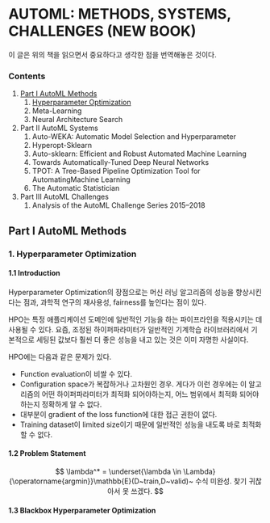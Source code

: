 # AUTOML: METHODS, SYSTEMS, CHALLENGES (NEW BOOK)

이 글은 위의 책을 읽으면서 중요하다고 생각한 점을 번역해놓은 것이다.



### Contents

1. [Part I AutoML Methods](#Part-I-AutoML-Methods)
   1. [Hyperparameter Optimization](#1.-Hyperparameter-Optimization)
   2. Meta-Learning
   3. Neural Architecture Search
2. Part II AutoML Systems
   1. Auto-WEKA: Automatic Model Selection and Hyperparameter
   2. Hyperopt-Sklearn
   3. Auto-sklearn: Efficient and Robust Automated Machine Learning
   4. Towards Automatically-Tuned Deep Neural Networks
   5. TPOT: A Tree-Based Pipeline Optimization Tool for AutomatingMachine Learning
   6. The Automatic Statistician
3. Part III AutoML Challenges
   1. Analysis of the AutoML Challenge Series 2015–2018



## Part I AutoML Methods

### 1. Hyperparameter Optimization

#### 1.1 Introduction

Hyperparameter Optimization의 장점으로는 머신 러닝 알고리즘의 성능을 향상시킨다는 점과, 과학적 연구의 재사용성, fairness를 높인다는 점이 있다.

HPO는 특정 애플리케이션 도메인에 일반적인 기능을 하는 파이프라인을 적용시키는 데 사용될 수 있다. 요즘, 조정된 하이퍼파라미터가 일반적인 기계학습 라이브러리에서 기본적으로 세팅된 값보다 훨씬 더 좋은 성능을 내고 있는 것은 이미 자명한 사실이다.

HPO에는 다음과 같은 문제가 있다.

- Function evaluation이 비쌀 수 있다.
- Configuration space가 복잡하거나 고차원인 경우. 게다가 이런 경우에는 이 알고리즘의 어떤 하이퍼파라미터가 최적화 되어야하는지, 어느 범위에서 최적화 되어야하는지 정확하게 알 수 없다.
- 대부분이 gradient of the loss function에 대한 접근 권한이 없다.
- Training dataset이 limited size이기 때문에 일반적인 성능을 내도록 바로 최적화할 수 없다.



#### 1.2 Problem Statement

$$
\lambda^* = \underset{\lambda \in \Lambda}{\operatorname{argmin}}\mathbb{E}(D~train,D~valid)~ 수식 미완성. 찾기 귀찮아서 못 쓰겠다.
$$

#### 1.3 Blackbox Hyperparameter Optimization



